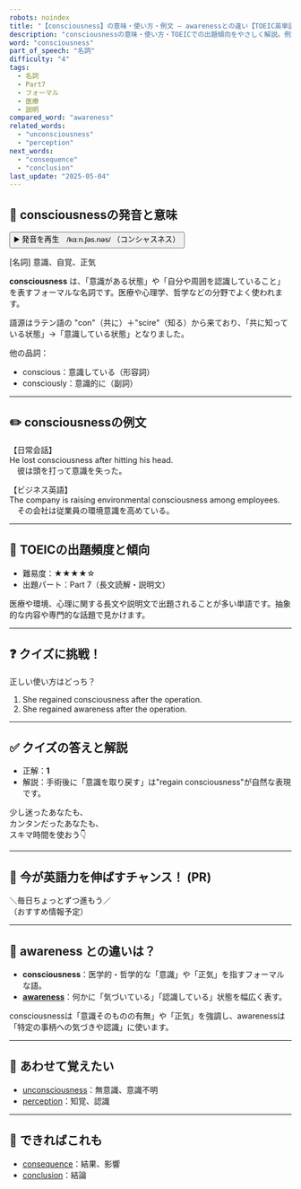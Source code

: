 ```yaml
---
robots: noindex
title: "【consciousness】の意味・使い方・例文 ― awarenessとの違い【TOEIC英単語】"
description: "consciousnessの意味・使い方・TOEICでの出題傾向をやさしく解説。例文・クイズ付きでawarenessとの違いもわかりやすく学べます。"
word: "consciousness"
part_of_speech: "名詞"
difficulty: "4"
tags:
  - 名詞
  - Part7
  - フォーマル
  - 医療
  - 説明
compared_word: "awareness"
related_words:
  - "unconsciousness"
  - "perception"
next_words:
  - "consequence"
  - "conclusion"
last_update: "2025-05-04"
---
```


## 🔰 consciousnessの発音と意味

<button class="play-audio" onclick="playTTS('consciousness')">
  <span class="play-audio-main">
    ▶️ 発音を再生　/kɑːn.ʃəs.nəs/
  </span>
  <span class="play-audio-sub">
    （コンシャスネス）
  </span>
</button>

[名詞] 意識、自覚、正気

**consciousness** は、「意識がある状態」や「自分や周囲を認識していること」を表すフォーマルな名詞です。医療や心理学、哲学などの分野でよく使われます。

語源はラテン語の "con"（共に）＋"scire"（知る）から来ており、「共に知っている状態」→「意識している状態」となりました。

他の品詞：  
- conscious：意識している（形容詞）
- consciously：意識的に（副詞）

---

## ✏️ consciousnessの例文

【日常会話】  
He lost consciousness after hitting his head.  
　彼は頭を打って意識を失った。

【ビジネス英語】  
The company is raising environmental consciousness among employees.  
　その会社は従業員の環境意識を高めている。

---

## 🎯 TOEICの出題頻度と傾向

- 難易度：★★★★☆
- 出題パート：Part 7（長文読解・説明文）

医療や環境、心理に関する長文や説明文で出題されることが多い単語です。抽象的な内容や専門的な話題で見かけます。

---

## ❓ クイズに挑戦！

正しい使い方はどっち？

1. She regained consciousness after the operation.  
2. She regained awareness after the operation.

---

## ✅ クイズの答えと解説

- 正解：**1**
- 解説：手術後に「意識を取り戻す」は"regain consciousness"が自然な表現です。

少し迷ったあなたも、  
カンタンだったあなたも、  
スキマ時間を使おう👇️

---

## 🚀 今が英語力を伸ばすチャンス！ (PR)

<div class="info-center">
＼毎日ちょっとずつ進もう／<br>  
（おすすめ情報予定）
</div>

---

## 🤔  awareness との違いは？

- **consciousness**：医学的・哲学的な「意識」や「正気」を指すフォーマルな語。
- **[awareness](/awareness)**：何かに「気づいている」「認識している」状態を幅広く表す。

consciousnessは「意識そのものの有無」や「正気」を強調し、awarenessは「特定の事柄への気づきや認識」に使います。

---

## 🧩 あわせて覚えたい

- [unconsciousness](/unconsciousness)：無意識、意識不明
- [perception](/perception)：知覚、認識

---

## 📖 できればこれも

- [consequence](/consequence)：結果、影響
- [conclusion](/conclusion)：結論

<!-- cvid: aid17_bid11 -->
